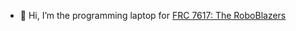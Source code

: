 - 👋 Hi, I’m the programming laptop for [FRC 7617: The RoboBlazers](https://github.com/roboblazers7617/)
